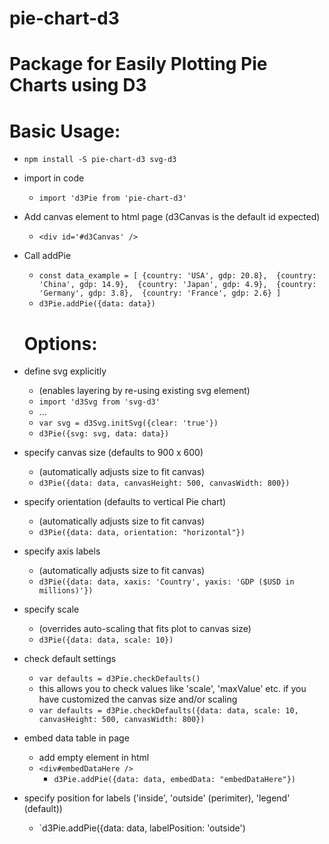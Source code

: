 # pie-chart-d3

# Package for Easily Plotting Pie Charts using D3

# Basic Usage:

- `npm install -S pie-chart-d3 svg-d3`

- import in code
  - `import 'd3Pie from 'pie-chart-d3'`

- Add canvas element to html page (d3Canvas is the default id expected)
  - `<div id='#d3Canvas' />`

- Call addPie
  - `const data_example = [
                            {country: 'USA', gdp: 20.8}, 
                            {country: 'China', gdp: 14.9}, 
                            {country: 'Japan', gdp: 4.9}, 
                            {country: 'Germany', gdp: 3.8}, 
                            {country: 'France', gdp: 2.6}
                          ]`
  - `d3Pie.addPie({data: data})`

  # Options:

- define svg explicitly 
  - (enables layering by re-using existing svg element)
  - `import 'd3Svg from 'svg-d3'`
  - ...
  - `var svg = d3Svg.initSvg({clear: 'true'})`
  - `d3Pie({svg: svg, data: data})`

- specify canvas size (defaults to 900 x 600)
  - (automatically adjusts size to fit canvas)
  - `d3Pie({data: data, canvasHeight: 500, canvasWidth: 800})`

- specify orientation (defaults to vertical Pie chart)
  - (automatically adjusts size to fit canvas)
  - `d3Pie({data: data, orientation: "horizontal"})`

- specify axis labels
  - (automatically adjusts size to fit canvas)
  - `d3Pie({data: data, xaxis: 'Country', yaxis: 'GDP ($USD in millions)'})`

- specify scale
  - (overrides auto-scaling that fits plot to canvas size)
  - `d3Pie({data: data, scale: 10})`

- check default settings
  - `var defaults = d3Pie.checkDefaults()`
  - this allows you to check values like 'scale', 'maxValue' etc. if you have customized the canvas size and/or scaling
  - `var defaults = d3Pie.checkDefaults({data: data, scale: 10, canvasHeight: 500, canvasWidth: 800})`

- embed data table in page
  - add empty element in html
  - `<div#embedDataHere />`
    - `d3Pie.addPie({data: data, embedData: "embedDataHere"})`

- specify position for labels ('inside', 'outside' (perimiter), 'legend' (default))
  - `d3Pie.addPie({data: data, labelPosition: 'outside')